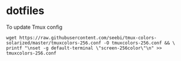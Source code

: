 # dotfiles

To update Tmux config

```
wget https://raw.githubusercontent.com/seebi/tmux-colors-solarized/master/tmuxcolors-256.conf -O tmuxcolors-256.conf && \
printf "\nset -g default-terminal \"screen-256color\"\n" >> tmuxcolors-256.conf
```

